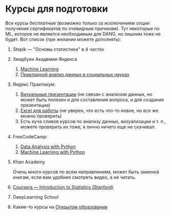 # Курсы для подготовки

Все курсы бесплатные (возможно только за исключением опции получения сертификатов по очевидным причинам). Тут некоторые по ML, которое не является необходимым для DANO, но лишним тоже не будет. Вот список (при желании можете дополнять):

1. Stepik — "Основы статистики" в 4 частях
2. Хендбуки Академии Яндекса
   1. [Machine Learning](https://academy.yandex.ru/handbook/ml)
   2. [Прикладной анализ данных в социальных науках](https://education.yandex.ru/handbook/data-analysis)
3. Яндекс Практикум:
   1. [Визуальные презентации](https://practicum.yandex.ru/visual-presentation/) (не связан с анализом данных, но может быть полезен и для составления вопроса, и для создания презентации)
   2. [Excel для работы](https://practicum.yandex.ru/excel-for-work/) (не уверен, что есть что-то новое, но все же можно проверить)
   3. Есть куча сливов курсов по анализу данных, визуализации и т. п., можете проверить их тоже, я лично ничего еще не скачивал.
4. FreeCodeCamp:
   1. [Data Analysis with Python](https://www.freecodecamp.org/learn/data-analysis-with-python/)
   2. [Machine Learning with Python](https://www.freecodecamp.org/learn/machine-learning-with-python/)
5. Khan Academy

   Очень много курсов по всем направлениям, может быть заменой книгам, если вам удобнее смотреть видео, а не читать.

6. [Coursera — Introduction to Statistics (Stanford)](https://www.coursera.org/learn/stanford-statistics)
7. DeepLearning School
8. Какие-то курсы на [Открытом образовании](https://openedu.ru/)
